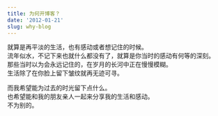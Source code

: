```yaml
---
title: 为何开博客？
date: '2012-01-21'
slug: why-blog
---
```

就算是再平淡的生活，也有感动或者想记住的时候。  
流年似水，不记下来也就什么都没有了，就算是你当时的感动有何等的深刻。  
那些当时以为会永远记住的，在岁月的长河中正在慢慢模糊。  
生活除了在你脸上留下皱纹就再无迹可寻。 

而我希望能为过去的时光留下点什么。  
也希望能和我的朋友亲人一起来分享我的生活和感动。  
不为别的。
